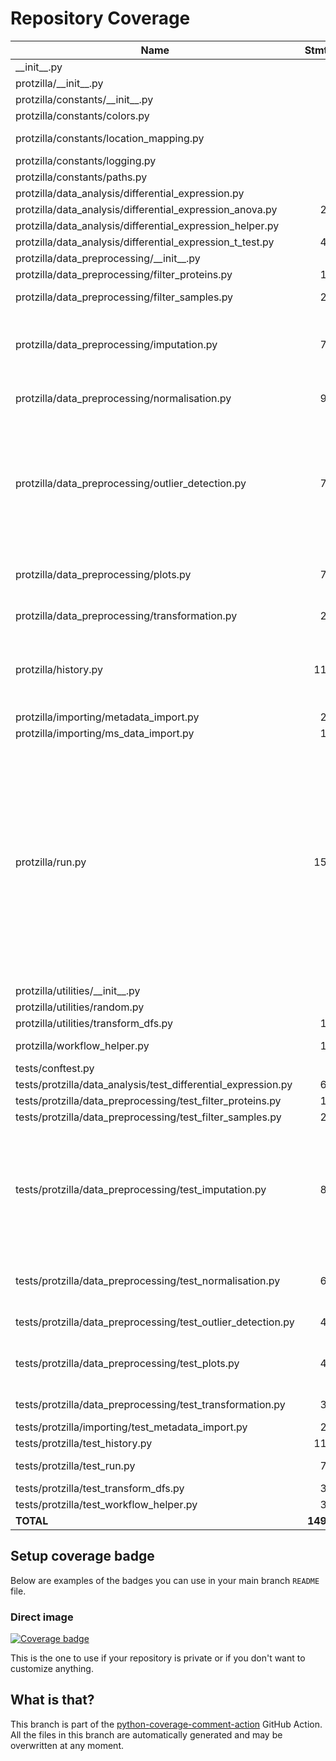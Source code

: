 # Repository Coverage



| Name                                                             |    Stmts |     Miss |   Branch |   BrPart |   Cover |   Missing |
|----------------------------------------------------------------- | -------: | -------: | -------: | -------: | ------: | --------: |
| \_\_init\_\_.py                                                  |        0 |        0 |        0 |        0 |    100% |           |
| protzilla/\_\_init\_\_.py                                        |        0 |        0 |        0 |        0 |    100% |           |
| protzilla/constants/\_\_init\_\_.py                              |        0 |        0 |        0 |        0 |    100% |           |
| protzilla/constants/colors.py                                    |        2 |        0 |        0 |        0 |    100% |           |
| protzilla/constants/location\_mapping.py                         |        8 |        0 |        4 |        1 |     92% |  17->exit |
| protzilla/constants/logging.py                                   |        3 |        0 |        0 |        0 |    100% |           |
| protzilla/constants/paths.py                                     |        5 |        0 |        0 |        0 |    100% |           |
| protzilla/data\_analysis/differential\_expression.py             |        5 |        2 |        0 |        0 |     60% |       8-9 |
| protzilla/data\_analysis/differential\_expression\_anova.py      |       22 |        0 |        6 |        1 |     96% |    82->85 |
| protzilla/data\_analysis/differential\_expression\_helper.py     |        7 |        1 |        2 |        1 |     78% |        22 |
| protzilla/data\_analysis/differential\_expression\_t\_test.py    |       40 |        0 |       10 |        0 |    100% |           |
| protzilla/data\_preprocessing/\_\_init\_\_.py                    |        0 |        0 |        0 |        0 |    100% |           |
| protzilla/data\_preprocessing/filter\_proteins.py                |       15 |        2 |        4 |        1 |     74% |     55-56 |
| protzilla/data\_preprocessing/filter\_samples.py                 |       26 |        1 |        4 |        2 |     90% |56->65, 66 |
| protzilla/data\_preprocessing/imputation.py                      |       74 |        1 |       14 |        3 |     95% |140, 290->299, 309->315 |
| protzilla/data\_preprocessing/normalisation.py                   |       98 |        1 |       22 |        2 |     98% |244->255, 256 |
| protzilla/data\_preprocessing/outlier\_detection.py              |       70 |        4 |       16 |        6 |     86% |174, 179->188, 192-201, 205->221, 252, 253->exit |
| protzilla/data\_preprocessing/plots.py                           |       71 |        7 |        9 |        1 |     90% |176->191, 368-392 |
| protzilla/data\_preprocessing/transformation.py                  |       20 |        2 |        8 |        3 |     82% |31, 43->52, 53 |
| protzilla/history.py                                             |      119 |        6 |       46 |        6 |     93% |33, 109, 116, 124, 189, 203 |
| protzilla/importing/metadata\_import.py                          |       27 |        7 |       12 |        1 |     64% |     19-26 |
| protzilla/importing/ms\_data\_import.py                          |       16 |        0 |        2 |        0 |    100% |           |
| protzilla/run.py                                                 |      158 |       28 |       46 |        6 |     77% |34-40, 44-50, 56, 81->80, 83, 112-113, 123-124, 138, 142, 149->147, 158-159, 162-165, 209-210 |
| protzilla/utilities/\_\_init\_\_.py                              |        0 |        0 |        0 |        0 |    100% |           |
| protzilla/utilities/random.py                                    |        4 |        0 |        0 |        0 |    100% |           |
| protzilla/utilities/transform\_dfs.py                            |       11 |        0 |        0 |        0 |    100% |           |
| protzilla/workflow\_helper.py                                    |       15 |        1 |       10 |        2 |     88% |17->16, 23 |
| tests/conftest.py                                                |        6 |        0 |        0 |        0 |    100% |           |
| tests/protzilla/data\_analysis/test\_differential\_expression.py |       63 |        0 |       10 |        0 |    100% |           |
| tests/protzilla/data\_preprocessing/test\_filter\_proteins.py    |       16 |        1 |        2 |        1 |     89% |        48 |
| tests/protzilla/data\_preprocessing/test\_filter\_samples.py     |       29 |        2 |        4 |        2 |     88% |    74, 99 |
| tests/protzilla/data\_preprocessing/test\_imputation.py          |       87 |       10 |       10 |        5 |     85% |154-155, 179-180, 204-205, 232-233, 258-259 |
| tests/protzilla/data\_preprocessing/test\_normalisation.py       |       67 |        4 |       12 |        4 |     90% |309, 325, 351, 377 |
| tests/protzilla/data\_preprocessing/test\_outlier\_detection.py  |       41 |        3 |        6 |        3 |     87% |65, 79, 95 |
| tests/protzilla/data\_preprocessing/test\_plots.py               |       47 |        8 |       16 |        5 |     79% |20, 39, 56, 81, 117-120 |
| tests/protzilla/data\_preprocessing/test\_transformation.py      |       35 |        2 |        4 |        2 |     90% |  119, 134 |
| tests/protzilla/importing/test\_metadata\_import.py              |       23 |        0 |        0 |        0 |    100% |           |
| tests/protzilla/test\_history.py                                 |      115 |        0 |        6 |        0 |    100% |           |
| tests/protzilla/test\_run.py                                     |       78 |        8 |        2 |        0 |     90% |   107-125 |
| tests/protzilla/test\_transform\_dfs.py                          |       32 |        0 |        0 |        0 |    100% |           |
| tests/protzilla/test\_workflow\_helper.py                        |       38 |        0 |        4 |        0 |    100% |           |
|                                                        **TOTAL** | **1493** |  **101** |  **291** |   **58** | **90%** |           |


## Setup coverage badge

Below are examples of the badges you can use in your main branch `README` file.

### Direct image

[![Coverage badge](https://github.com/antonneubauer/PROTzilla2/raw/python-coverage-comment-action-data/badge.svg)](https://github.com/antonneubauer/PROTzilla2/tree/python-coverage-comment-action-data)

This is the one to use if your repository is private or if you don't want to customize anything.



## What is that?

This branch is part of the
[python-coverage-comment-action](https://github.com/marketplace/actions/python-coverage-comment)
GitHub Action. All the files in this branch are automatically generated and may be
overwritten at any moment.